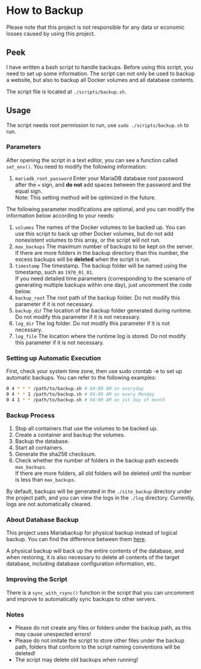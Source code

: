 # How to Backup

Please note that this project is not responsible for any data or economic losses caused by using this project.

## Peek

I have written a bash script to handle backups. Before using this script, you need to set up some information. The script can not only be used to backup a website, but also to backup all Docker volumes and all database contents.

The script file is located at `./scripts/backup.sh`.

## Usage

The script needs root permission to run, use `sudo ./scripts/backup.sh` to run.

### Parameters

After opening the script in a text editor, you can see a function called `set_env()`. You need to modify the following information:

1. `mariadb_root_password` Enter your MariaDB database root password after the `=` sign, and **do not** add spaces between the password and the equal sign.  
Note: This setting method will be optimized in the future.

The following parameter modifications are optional, and you can modify the information below according to your needs:

1. `volumes` The names of the Docker volumes to be backed up. You can use this script to back up other Docker volumes, but do not add nonexistent volumes to this array, or the script will not run.
2. `max_backups` The maximum number of backups to be kept on the server. If there are more folders in the backup directory than this number, the excess backups will be **deleted** when the script is run.
3. `timestamp` The timestamp. The backup folder will be named using the timestamp, such as `1970_01_01`.  
If you need detailed time parameters (corresponding to the scenario of generating multiple backups within one day), just uncomment the code below.
4. `backup_root` The root path of the backup folder. Do not modify this parameter if it is not necessary.
5. `backup_di`r The location of the backup folder generated during runtime. Do not modify this parameter if it is not necessary.
6. `log_dir` The log folder. Do not modify this parameter if it is not necessary.
7. `log_file` The location where the runtime log is stored. Do not modify this parameter if it is not necessary.

### Setting up Automatic Execution

First, check your system time zone, then use sudo crontab -e to set up automatic backups. You can refer to the following examples:

```bash
0 4 * * * /path/to/backup.sh # 04:00 AM on everyday
0 4 * * 1 /path/to/backup.sh # 04:00 AM on every Monday
0 4 1 * * /path/to/backup.sh # 04:00 AM on 1st day of month
```

### Backup Process

1. Stop all containers that use the volumes to be backed up.
2. Create a container and backup the volumes.
3. Backup the database.
4. Start all containers.
5. Generate the sha256 checksum.
6. Check whether the number of folders in the backup path exceeds `max_backups`.  
If there are more folders, all old folders will be deleted until the number is less than `max_backups`.

By default, backups will be generated in the `./site_backup` directory under the project path, and you can view the logs in the `./log` directory. Currently, logs are not automatically cleared.

### About Database Backup

This project uses Mariabackup for physical backup instead of logical backup. You can find the difference between them [here](https://mariadb.com/kb/en/backup-and-restore-overview/).

A physical backup will back up the entire contents of the database, and when restoring, it is also necessary to delete all contents of the target database, including database configuration information, etc.

### Improving the Script

There is a `sync_with_rsync()` function in the script that you can uncomment and improve to automatically sync backups to other servers.

### Notes

- Please do not create any files or folders under the backup path, as this may cause unexpected errors!
- Please do not imitate the script to store other files under the backup path, folders that conform to the script naming conventions will be deleted!
- The script may delete old backups when running!
